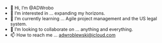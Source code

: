 - 👋 Hi, I’m @ADWrobo
- 👀 I’m interested in ... expanding my horizons.
- 🌱 I’m currently learning ... Agile project management and the US legal system.
- 💞️ I’m looking to collaborate on ... anything and everything.
- 📫 How to reach me ... adwroblewski@icloud.com

<!---
ADWrobo/ADWrobo is a ✨ special ✨ repository because its `README.md` (this file) appears on your GitHub profile.
You can click the Preview link to take a look at your changes.
--->
